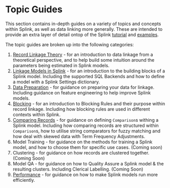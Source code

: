 # Topic Guides

This section contains in-depth guides on a variety of topics and concepts within Splink, as well as data linking more generally. These are intended to provide an extra layer of detail ontop of the Splink [tutorial](../demos/00_Tutorial_Introduction.ipynb) and [examples](../demos/examples/examples_index.md).

The topic guides are broken up into the following categories:

1. [Record Linkage Theory](theory/record_linkage.md) - for an introduction to data linkage from a theoretical perspective, and to help build some intuition around the parameters being estimated in Splink models.  
2. [Linkage Models in Splink](splink_fundamentals/backends/backends.md) - for an introduction to the building blocks of a Splink model. Including the supported SQL Backends and how to define a model with a Splink Settings dictionary.
3. [Data Preparation](data_preparation/feature_engineering.md) - for guidance on preparing your data for linkage. Including guidance on feature engineering to help improve Splink models. 
4. [Blocking](blocking/blocking_rules.md) - for an introduction to Blocking Rules and their purpose within record linkage. Including how blocking rules are used in different contexts within Splink.
5. [Comparing Records](comparisons/customising_comparisons.ipynb) - for guidance on defining `Comparison`s withing a Splink model. Including how comparing records are structured within `Comparison`s, how to utilise string comparators for fuzzy matching and how deal with skewed data with Term Frequency Adjustments.
6. Model Training - for guidance on the methods for training a Splink model, and how to choose them for specific use cases. (Coming soon)
7. Clustering - for guidance on how records are clustered together. (Coming Soon)
8. Model QA - for guidance on how to Quality Assure a Splink model & the resulting clusters. Including Clerical Labelling. (Coming Soon)
9. [Performance](performance/drivers_of_performance.md) - for guidance on how to make Splink models run more efficiently.
